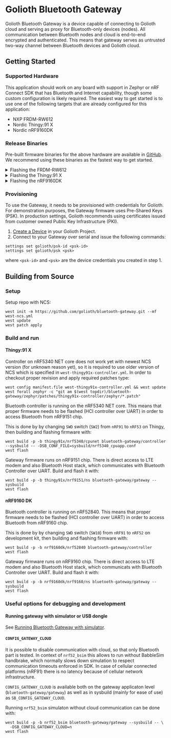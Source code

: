 # Golioth Bluetooth Gateway

Golioth Bluetooth Gateway is a device capable of connecting to Golioth
cloud and serving as proxy for Bluetooth-only devices (nodes). All
communication between Bluetooth nodes and cloud is end-to-end encrypted
and authenticated. This means that gateway serves as untrusted two-way
channel between Bluetooth devices and Golioth cloud.

## Getting Started

### Supported Hardware

This application should work on any board with support in Zephyr or nRF Connect
SDK that has Bluetooth and Internet capability, though some custom
configuration is likely required. The easiest way to get started is to use one
of the following targets that are already configured for this application:

- NXP FRDM-RW612
- Nordic Thingy:91 X
- Nordic nRF9160DK

### Release Binaries

Pre-built firmware binaries for the above hardware are available in
[GitHub](https://github.com/golioth/bluetooth-gateway/releases/latest). We
recommend using these binaries as the fastest way to get started.

<details>

<summary>Flashing the FRDM-RW612</summary>

1. Install
[JLink Commander](https://www.segger.com/products/debug-probes/j-link/tools/j-link-commander/).
2. Program the FRDM-RW612 Gateway Firmware.

    a. Connect to the device with JLink Commander
    ```
    <JLink Commander Executable> -device rw612 -if swd -speed 4000 -autoconnect 1
    ```
    where `<JLink Commander Executable>` is `JLink.exe` on Windows and `JLinkExe`
    on Linux and MacOS.

    b. Issue the following commands in JLink Commander
    ```
    loadfile frdm_rw612.hex
    reset
    exit
    ```

</details>

<details>

<summary>Flashing the Thingy:91 X</summary>

1. Install the
[`nrfutil`](https://www.nordicsemi.com/Products/Development-tools/nRF-Util)
CLI tool.
2. Program the nRF5340 Bluetooth Controller Firmware

    a. Position the SWD selection switch (`SW2`) to `nRF53`

    b. Issue the following command:
    ```
    nrfutil device program --firmware thingy91x_nrf5340.hex --x-family nrf53
    ```
3. Program the nRF9151 Gateway Firmware

    a. Power cycle the device and position the SWD selection switch (`SW2`) to
    `nRF91`

    b. Issue the following command:
    ```
    nrfutil device program --firmware thingy91x_nrf9151.hex --x-family nrf91
    ```

</details>

<details>

<summary>Flashing the nRF9160DK</summary>

1. Install the
[`nrfutil`](https://www.nordicsemi.com/Products/Development-tools/nRF-Util)
CLI tool.
2. Program the nRF52840 Bluetooth Controller Firmware

    a. Position the SWD selection switch (`SW10`) to `nRF52`

    b. Issue the following command:
    ```
    nrfutil device program --firmware nrf9160dk_nrf52840.hex --x-family nrf52
    ```
3. Program the nRF9160 Gateway Firmware

    a. Power cycle the device and position the SWD selection switch (`SW10`) to
    `nRF91`

    b. Issue the following command:
    ```
    nrfutil device program --firmware nrf9160dk_nrf9160.hex --x-family nrf91
    ```

</details>

### Provisioning

To use the Gateway, it needs to be provisioned with credentials for Golioth.
For demonstration purposes, the Gateway firmware uses Pre-Shared Keys (PSK). In
production settings, Golioth recommends using certificates issued from customer
owned Public Key Infrastructure (PKI).

1. [Create a Device](https://docs.golioth.io/getting-started/console/register#creating-a-new-device)
in your Golioth Project.
2. Connect to your Gateway over serial and issue the following commands:
```
settings set golioth/psk-id <psk-id>
settings set golioth/psk <psk>
```
where `<psk-id>` and `<psk>` are the device credentials you created in step 1.

## Building from Source

### Setup

Setup repo with NCS:

```
west init -m https://github.com/golioth/bluetooth-gateway.git --mf west-ncs.yml
west update
west patch apply
```

### Build and run

#### Thingy:91 X

Controller on nRF5340 NET core does not work yet with newest NCS
version (for unknown reason yet), so it is required to use older version
of NCS which is specified in `west-thingy91x-controller.yml`. In order
to checkout proper revision and apply required patches type:

```
west config manifest.file west-thingy91x-controller.yml && west update
west forall zephyr -c "git am $(west topdir)/bluetooth-gateway/zephyr/patches/thingy91x-controller/zephyr/*.patch"
```

Bluetooth controller is running on the nRF5340 NET core. This means that proper
firmware needs to be flashed (HCI controller over UART) in order to
access Bluetooth from nRF9151 chip.

This is done by by changing `SWD` switch (`SW2`) from `nRF91` to `nRF53`
on Thingy, then building and flashing firmware with:

```
west build -p -b thingy91x/nrf5340/cpunet bluetooth-gateway/controller --sysbuild -- -DSB_CONF_FILE=sysbuild/nrf5340_cpuapp.conf
west flash
```

Gateway firmware runs on nRF9151 chip. There is direct access to LTE
modem and also Bluetooth Host stack, which communicates with Bluetooth
Controller over UART. Build and flash it with:

```
west build -p -b thingy91x/nrf9151/ns bluetooth-gateway/gateway --sysbuild
west flash
```

#### nRF9160 DK

Bluetooth controller is running on nRF52840. This means that proper
firmware needs to be flashed (HCI controller over UART) in order to
access Bluetooth from nRF9160 chip.

This is done by by changing `SWD` switch (`SW10`) from `nRF91` to
`nRF52` on development kit, then building and flashing firmware with:

```
west build -p -b nrf9160dk/nrf52840 bluetooth-gateway/controller
west flash
```

Gateway firmware runs on nRF9160 chip. There is direct access to LTE
modem and also Bluetooth Host stack, which communicats with Bluetooth
Controller over UART. Build and flash it with:

```
west build -p -b nrf9160dk/nrf9160/ns bluetooth-gateway/gateway --sysbuild
west flash
```

### Useful options for debugging and development

#### Running gateway with simulator or USB dongle

See [Running Bluetooth Gateway with
simulator](doc/simulator_or_usb_dongle.md).

#### `CONFIG_GATEWAY_CLOUD`

It is possible to disable communication with cloud, so that only
Bluetooth part is tested. In context of `nrf52_bsim` this allows to run
without BabbleSim handbrake, which normally slows down simulation to
respect communication timeouts enforced in SDK. In case of cellular
connected platforms (nRF91) there is no latency because of cellular
network infrastructure.

`CONFIG_GATEWAY_CLOUD` is available both on the gateway applicaton level
(`bluetooth-gateway/gateway`) as well as in sysbuild (mainly for ease of
use) as `SB_CONFIG_GATEWAY_CLOUD`.

Running `nrf52_bsim` simulaton without cloud communication can be done
with:

```
west build -p -b nrf52_bsim bluetooth-gateway/gateway --sysbuild -- \
  -DSB_CONFIG_GATEWAY_CLOUD=n
west flash
```
